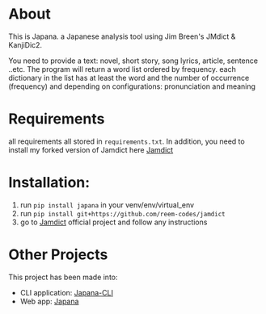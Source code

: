 # About 

This is Japana. a Japanese analysis tool using Jim Breen's JMdict & KanjiDic2.


You need to provide a text: novel, short story, song lyrics, article, sentence ..etc. 
The program will return a word list ordered by frequency. 
each dictionary in the list has at least the word and the number of occurrence (frequency)
and depending on configurations: pronunciation and meaning

# Requirements

all requirements all stored in `requirements.txt`. In addition, you need to install my forked version of Jamdict here [Jamdict](https://github.com/reem-codes/jamdict)


# Installation:

1. run `pip install japana` in your venv/env/virtual_env
2. run `pip install git+https://github.com/reem-codes/jamdict` 
3. go to [Jamdict](https://github.com/neocl/jamdict)  official project and follow any instructions

# Other Projects

This project has been made into:
* CLI application: [Japana-CLI](https://github.com/reem-codes/japana-cli)
* Web app: [Japana](http://japana.reem-codes.com)


